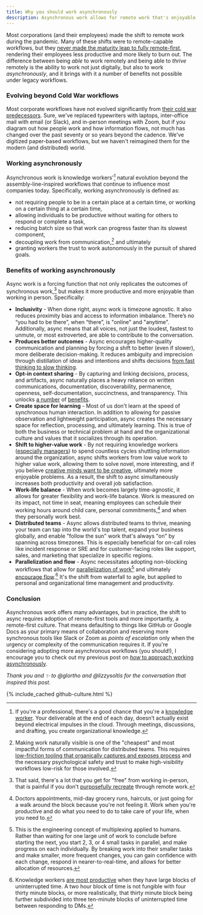 ```yaml
---
title: Why you should work asynchronously
description: Asynchronous work allows for remote work that's enjoyable and that actually works by increasing inclusivity, producing better outcomes, allowing for opt-in context sharing, creating space for learning, shifting knowledge workers to higher value work, creating better work-life balance, empowering distributed teams, and enabling parallelization and flow.
---
```


Most corporations (and their employees) made the shift to remote work during the pandemic. Many of these shifts were to remote-capable workflows, but they [never made the maturity leap to fully remote-first](https://ma.tt/2020/04/five-levels-of-autonomy/), rendering their employees less productive and more likely to burn out. The difference between being *able* to work remotely and being able to *thrive* remotely is the ability to work not just digitally, but also to work *asynchronously*, and it brings with it a number of benefits not possible under legacy workflows.

### Evolving beyond Cold War workflows

Most corporate workflows have not evolved significantly from [their cold war predecessors](https://ben.balter.com/2015/11/18/tools-to-empower-open-collaboration/). Sure, we've replaced typewriters with laptops, inter-office mail with email (or Slack), and in-person meetings with Zoom, but if you diagram out how people work and how information flows, not much has changed over the past seventy or so years beyond the cadence. We've digitized paper-based workflows, but we haven't reimagined them for the modern (and distributed) world.

### Working asynchronously

Asynchronous work is knowledge workers'[^5] natural evolution beyond the assembly-line-inspired workflows that continue to influence most companies today. Specifically, working asynchronously is defined as:

* not requiring people to be in a certain place at a certain time, or working on a certain thing at a certain time,
* allowing individuals to be productive without waiting for others to respond or complete a task, 
* reducing batch size so that work can progress faster than its slowest component, 
* decoupling work from communication,[^4] and ultimately
* granting workers the trust to work autonomously in the pursuit of shared goals.

### Benefits of working asynchronously 

Async work is a forcing function that not only replicates the outcomes of synchronous work,[^6] but makes it more productive and more enjoyable than working in person. Specifically:

* **Inclusivity** - When done right, async work is timezone agnostic. It also reduces proximity bias and access to information imbalance. There’s no “you had to be there”, when “there”, is "online" and "anytime". Additionally, async means that all voices, not just the loudest, fastest to unmute, or most extroverted, are able to contribute to the conversation.
* **Produces better outcomes** - Async encourages higher-quality communication and planning by forcing a shift to better (even if slower), more deliberate decision-making. It reduces ambiguity and imprecision through distillation of ideas and intentions and shifts decisions [from fast thinking to slow thinking](https://www.amazon.com/Thinking-Fast-Slow-Daniel-Kahneman-ebook/dp/B00555X8OA/?tag=benbalter07-20).
* **Opt-in context sharing** - By capturing and linking decisions, process, and artifacts, async naturally places a heavy reliance on written communications, documentation, discoverability, permanence, openness, self-documentation, succinctness, and transparency. This unlocks [a number](https://ben.balter.com/2015/11/12/why-urls/#the-value-of-giving-concepts-urls) of [benefits](https://ben.balter.com/2022/02/16/leaders-show-their-work/#the-value-of-showing-your-work).
* **Create space for learning** - Most of us don't learn at the speed of synchronous human interaction. In addition to allowing for passive observation and lightweight participation, async creates the necessary space for reflection, processing, and ultimately learning. This is true of both the business or technical problem at hand and the organizational culture and values that it socializes through its operation.
* **Shift to higher-value work** - By not requiring knowledge workers ([especially managers](https://ben.balter.com/2012/12/16/deprecate-management/)) to spend countless cycles shuttling information around the organization, async shifts workers from low value work to higher value work, allowing them to solve novel, more interesting, and if you believe [creative minds want to be creative](https://ben.balter.com/2013/02/04/what-is-a-hacker/#the-hacker-way), ultimately more enjoyable problems. As a result, the shift to async simultaneously increases both productivity and overall job satisfaction.
* **Work-life balance** - When work becomes largely time-agnostic, it allows for greater flexibility and work-life balance. Work is measured on its impact, not time in seat, meaning employees can schedule their working hours around child care, personal commitments,[^3] and when they personally work best.
* **Distributed teams** - Async allows distributed teams to thrive, meaning your team can tap into the world's top talent, expand your business globally, and enable "follow the sun" work that's always "on" by spanning across timezones. This is especially beneficial for on-call roles like incident response or SRE and for customer-facing roles like support, sales, and marketing that specialize in specific regions.
* **Parallelization and flow** - Async necessitates adopting non-blocking workflows that allow for [parallelization of work](https://remote.com/blog/why-you-should-be-doing-async-work)[^1] and ultimately [encourage flow](https://ben.balter.com/2020/03/18/tips-for-working-remotely/#1-prefer-asynchronous-communication).[^2] It's the shift from waterfall to agile, but applied to personal and organizational time management and productivity.

### Conclusion

Asynchronous work offers many advantages, but in practice, the shift to async requires adoption of remote-first tools and more importantly, a remote-first culture. That means defaulting to things like GitHub or Google Docs as your primary means of collaboration and reserving more synchronous tools like Slack or Zoom as *points of escalation* only when the urgency or complexity of the communication requires it. If you're considering adopting more asynchronous workflows (you should!), I encourage you to check out my previous post on [*how* to approach working asynchronously](https://ben.balter.com/2014/11/06/rules-of-communicating-at-github/).

*Thank you and :sparkles: to @glortho and @lizzysoltis for the conversation that inspired this post.*

{% include_cached github-culture.html %}

[^1]: This is the engineering concept of multiplexing applied to humans. Rather than waiting for one large unit of work to conclude before starting the next, you start 2, 3, or 4 small tasks in parallel, and make progress on each individually. By breaking work into their smaller tasks and make smaller, more frequent changes, you can gain confidence with each change, respond in nearer-to-real-time, and allows for better allocation of resources.
[^2]: Knowledge workers [are most productive](https://en.wikipedia.org/wiki/Flow_(psychology)) when they have large blocks of uninterrupted time. A two hour block of time is not fungible with four thirty minute blocks, or more realistically, that thirty minute block being further subdivided into three ten-minute blocks of uninterrupted time between responding to DMs. 
[^3]: Doctors appointments, mid-day grocery runs, haircuts, or just going for a walk around the block because you're not feeling it. Work when you're productive and do what you need to do to take care of your life, when you need to.
[^4]: Making work naturally visible is one of the "cheapest" and most impactful forms of communication for distributed teams. This requires [low-friction tooling that organically captures and exposes process](https://ben.balter.com/2015/11/18/tools-to-empower-open-collaboration/#tools-in-practice) and the necessary psychological safety and trust to make high-visibility workflows low-risk for those involved.
[^5]: If you're a professional, there's a good chance that you're a [knowledge worker](https://ben.balter.com/2015/11/12/why-urls/#knowledge-work-as-craft). Your deliverable at the end of each day, doesn’t actually exist beyond electrical impulses in the cloud. Through meetings, discussions, and drafting, you create organizational knowledge.
[^6]: That said, there's a lot that you get for "free" from working in-person, that is painful if you don't [purposefully recreate](https://ben.balter.com/2020/03/18/tips-for-working-remotely/) through remote work.